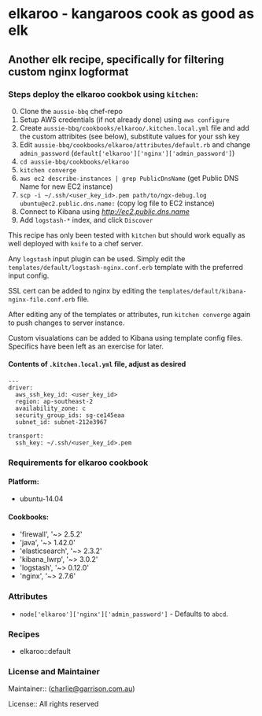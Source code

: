# elkaroo - kangaroos cook as good as elk

## Another elk recipe, specifically for filtering custom nginx logformat 

### Steps deploy the elkaroo cookbok using `kitchen`:

0. Clone the `aussie-bbq` chef-repo
1. Setup AWS credentials (if not already done) using `aws configure`
2. Create `aussie-bbq/cookbooks/elkaroo/.kitchen.local.yml` file and add the custom attribites (see below), substitute values for your ssh key
3. Edit `aussie-bbq/cookbooks/elkaroo/attributes/default.rb` and change `admin_password` (`default['elkaroo']['nginx']['admin_password']`)
4. `cd aussie-bbq/cookbooks/elkaroo`
4. `kitchen converge`
5. `aws ec2 describe-instances | grep PublicDnsName` (get Public DNS Name for new EC2 instance)
6. `scp -i ~/.ssh/<user_key_id>.pem path/to/ngx-debug.log ubuntu@ec2.public.dns.name:` (copy log file to EC2 instance)
7. Connect to Kibana using _http://ec2.public.dns.name_
8. Add `logstash-*` index, and click `Discover`


This recipe has only been tested with `kitchen` but should work equally as well deployed with `knife` to a chef server. 

Any `logstash` input plugin can be used. Simply edit the `templates/default/logstash-nginx.conf.erb` template with the preferred input config.

SSL cert can be added to nginx by editing the `templates/default/kibana-nginx-file.conf.erb` file.

After editing any of the templates or attributes, run `kitchen converge` again to push changes to server instance. 

Custom visualations can be added to Kibana using template config files. Specifics have been left as an exercise for later.

#### Contents of `.kitchen.local.yml` file, adjust as desired

	---
	driver:
	  aws_ssh_key_id: <user_key_id>
	  region: ap-southeast-2
	  availability_zone: c
	  security_group_ids: sg-ce145eaa
	  subnet_id: subnet-212e3967
 
	transport:
	  ssh_key: ~/.ssh/<user_key_id>.pem



### Requirements for elkaroo cookbook

#### Platform:

- ubuntu-14.04

#### Cookbooks:

- 'firewall', '~> 2.5.2'
- 'java', '~> 1.42.0'
- 'elasticsearch', '~> 2.3.2'
- 'kibana_lwrp', '~> 3.0.2'
- 'logstash', '~> 0.12.0'
- 'nginx', '~> 2.7.6'


### Attributes

- `node['elkaroo']['nginx']['admin_password']` - Defaults to `abcd`.

### Recipes

- elkaroo::default

### License and Maintainer

Maintainer:: (<charlie@garrison.com.au>)

License:: All rights reserved
